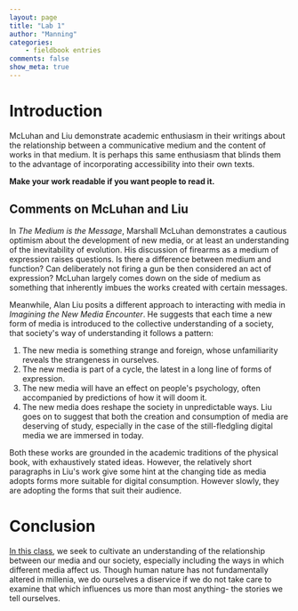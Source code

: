 ```yaml
---
layout: page  
title: "Lab 1"  
author: "Manning"  
categories:  
    - fieldbook entries 
comments: false  
show_meta: true
---
```


# Introduction

McLuhan and Liu demonstrate academic enthusiasm in their writings about the relationship between a communicative medium and the content of works in that medium.  It is perhaps this same enthusiasm that blinds them to the advantage of incorporating accessibility into their own texts. 

**Make your work readable if you want people to read it.**

## Comments on McLuhan and Liu

In *The Medium is the Message*, Marshall McLuhan demonstrates a cautious optimism about the development of new media, or at least an understanding of the inevitability of evolution. His discussion of firearms as a medium of expression raises questions. Is there a difference between medium and function? Can deliberately not firing a gun be then considered an act of expression? McLuhan largely comes down on the side of medium as something that inherently imbues the works created with certain messages.

Meanwhile, Alan Liu posits a different approach to interacting with media in *Imagining the New Media Encounter*. He suggests that each time a new form of media is introduced to the collective understanding of a society, that society's way of understanding it follows a pattern:
1. The new media is something strange and foreign, whose unfamiliarity reveals the strangeness in ourselves.
2. The new media is part of a cycle, the latest in a long line of forms of expression.
3. The new media will have an effect on people's psychology, often accompanied by predictions of how it will doom it.
4. The new media does reshape the society in unpredictable ways.
Liu goes on to suggest that both the creation and consumption of media are deserving of study, especially in the case of the still-fledgling digital media we are immersed in today.

Both these works are grounded in the academic traditions of the physical book, with exhaustively stated ideas. However, the relatively short paragraphs in Liu's work give some hint at the changing tide as media adopts forms more suitable for digital consumption. However slowly, they are adopting the forms that suit their audience.

# Conclusion

[In this class](http://rccordell-c386e04e03.drafts.github.io/s18tot//), we seek to cultivate an understanding of the relationship between our media and our society, especially including the ways in which different media affect us. Though  human nature has not fundamentally altered in millenia, we do ourselves a diservice if we do not take care to examine that which influences us more than most anything- the stories we tell ourselves.
